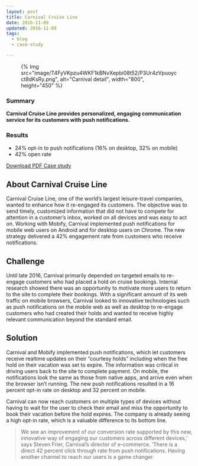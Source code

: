 ```yaml
---
layout: post
title: Carnival Cruise Line
date: 2016-11-09
updated: 2016-11-09
tags:
  - blog
  - case-study

---
```


<figure>
{% Img src="image/T4FyVKpzu4WKF1kBNvXepbi08t52/P3Ur4zVpuoycct8dKsRy.png", alt="Carnival detail", width="800", height="450" %}
</figure>

### Summary

**Carnival Cruise Line provides personalized, engaging communication service for
its customers with push notifications.**

### Results

- 24% opt-in to push notifications (16% on desktop, 32% on mobile)
- 42% open rate

[Download PDF Case study](https://storage.googleapis.com/web-dev-uploads/file/T4FyVKpzu4WKF1kBNvXepbi08t52/V4APAsCurLCOS7miv9C4.pdf)

## About Carnival Cruise Line

Carnival Cruise Line, one of the world’s largest leisure-travel companies,
wanted to enhance how it re-engaged its customers. The objective was to send
timely, customized information that did not have to compete for attention in a
customer’s inbox, worked on all devices and was easy to act on. Working with
Mobify, Carnival implemented push notifications for mobile web users on Android
and for desktop users on Chrome. The new strategy delivered a 42% engagement
rate from customers who receive notifications.

## Challenge

Until late 2016, Carnival primarily depended on targeted emails to re-engage
customers who had placed a hold on cruise bookings. Internal research showed
there was an opportunity to motivate more users to return to the site to
complete their bookings. With a significant amount of its web traffic on mobile
browsers, Carnival looked to innovative technologies such as push notifications
on the mobile web as well as desktop to re-engage customers who had created
their holds and wanted to receive highly relevant communication beyond the
standard email.

## Solution

Carnival and Mobify implemented push notifications, which let customers receive
realtime updates on their “courtesy holds” including when the free hold on their
vacation was set to expire. The information was critical in driving users back
to the site to complete payment. On mobile, the notifications look the same as
those from native apps, and arrive even when the browser isn’t running. The new
push notifications resulted in a 16 percent opt-in rate on desktop and 32
percent on mobile.

Carnival can now reach customers on multiple types of devices without having to
wait for the user to check their email and miss the opportunity to book their
vacation before the hold expires. The company is already seeing a high opt-in
rate, which is a valuable difference to its bottom line.

>We see an improvement of our conversion rate supported by this new, innovative
way of engaging our customers across different devices,’ says Steven Frier,
Carnival’s director of e-commerce. ‘There is a direct 42 percent click through
rate from push notifications. Having another channel to reach our users is a
game changer.
